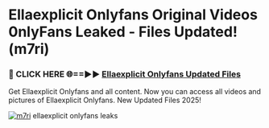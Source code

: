 # Ellaexplicit Onlyfans Original Videos 0nlyFans Leaked - Files Updated! (m7ri)

<h3>🔴 CLICK HERE 🌐==►► <a href="https://tinyurl.com/ms9xzufz" rel="nofollow">Ellaexplicit Onlyfans Updated Files</a></h3>

Get Ellaexplicit Onlyfans and all content. Now you can access all videos and pictures of Ellaexplicit Onlyfans. New Updated Files 2025!

[![m7ri](https://i.imgur.com/ppqm5kG.gif)](https://tinyurl.com/ms9xzufz)
ellaexplicit onlyfans leaks